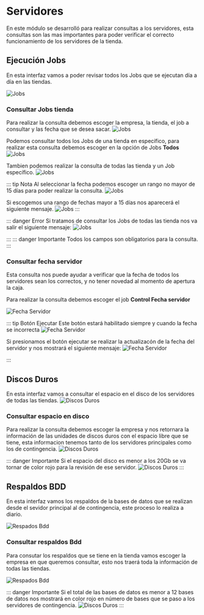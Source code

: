 # Servidores
En este módulo se desarrolló para realizar consultas a los servidores, esta consultas son las mas importantes para poder verificar el correcto funcionamiento de los servidores de la tienda.
## Ejecución Jobs
En esta interfaz vamos a poder revisar todos los Jobs que se ejecutan día a día en las tiendas.

![Jobs](../public/images/servidores/Jobs.jpg)
### Consultar Jobs tienda
Para realizar la consulta debemos escoger la empresa, la tienda, el job a consultar y las fecha que se desea sacar.
![Jobs](../public/images/servidores/JobTienda.jpg)

Podemos consultar todos los Jobs de una tienda en específico, para realizar esta consulta debemos escoger en la opción de Jobs **Todos**
![Jobs](../public/images/servidores/JobTodos.jpg)

Tambien podemos realizar la consulta de todas las tienda y un Job específico.
![Jobs](../public/images/servidores/JobTiendas.jpg)

::: tip Nota
Al seleccionar la fecha podemos escoger un rango no mayor de 15 días para poder realizar la consulta.
![Jobs](../public/images/servidores/JobRango.jpg)

Si escogemos una rango de fechas mayor a 15 días nos aparecerá el siguiente mensaje.
![Jobs](../public/images/servidores/JobMayorFecha.jpg)
:::

::: danger Error
Si tratamos de consultar los Jobs de todas las tienda nos va salir el siguiente mensaje:
![Jobs](../public/images/servidores/TiendasTodos.jpg)

:::
::: danger Importante
Todos los campos son obligatorios para la consulta.
:::

### Consultar fecha servidor

Esta consulta nos puede ayudar a verificar que la fecha de todos los servidores sean los correctos, y no tener novedad al momento de apertura la caja.

Para realizar la consulta debemos escoger el job **Control Fecha servidor**

![Fecha Servidor](../public/images/servidores/ControlFechaServidor.jpg)

::: tip Botón Ejecutar
Este botón estará habilitado siempre y cuando la fecha se incorrecta
![Fecha Servidor](../public/images/servidores/BotonEjecutar.jpg)

Si presionamos el botón ejecutar se realizar la actualizacón de la fecha del servidor y nos mostrará el siguiente mensaje:
![Fecha Servidor](../public/images/servidores/EjecutarFechaServidor.jpg)


:::
## Discos Duros

En esta interfaz vamos a consultar el espacio en el disco de los servidores de todas las tiendas.
![Discos Duros](../public/images/servidores/DiscosDuros.jpg)

### Consultar espacio en disco

Para realizar la consulta debemos escoger la empresa y nos retornara la información de las unidades de discos duros con el espacio libre que se tiene, esta informacion tenemos tanto de los servidores principales como los de contingencia.
![Discos Duros](../public/images/servidores/EspacioDiscos.jpg)

::: danger Importante
Si el espacio del disco es menor a los 20Gb se va tornar de color rojo para la revisión de ese servidor.
![Discos Duros](../public/images/servidores/SinEspacio.jpg)
:::
## Respaldos BDD

En esta interfaz vamos los respaldos de la bases de datos que se realizan desde el sevidor principal al de contingencia, este proceso lo realiza a diario.

![Respados Bdd](../public/images/servidores/RespaldosBdd.jpg)

### Consultar respaldos Bdd

Para consutar los respaldos que se tiene en la tienda vamos escoger la empresa en que queremos consultar, esto nos traerá toda la información de todas las tiendas.

![Respados Bdd](../public/images/servidores/RespaldosBddTiendas.jpg)

::: danger Importante
Si el total de las bases de datos es menor a 12 bases de datos nos mostrará en color rojo en número de bases que se paso a los servidores de contingencia.
![Discos Duros](../public/images/servidores/BddIncompleto.jpg)
:::